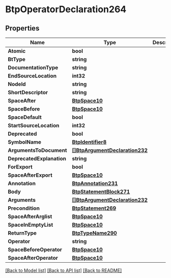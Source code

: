 # BtpOperatorDeclaration264

## Properties

Name | Type | Description | Notes
------------ | ------------- | ------------- | -------------
**Atomic** | **bool** |  | [optional] 
**BtType** | **string** |  | [optional] 
**DocumentationType** | **string** |  | [optional] 
**EndSourceLocation** | **int32** |  | [optional] 
**NodeId** | **string** |  | [optional] 
**ShortDescriptor** | **string** |  | [optional] 
**SpaceAfter** | [**BtpSpace10**](BTPSpace-10.md) |  | [optional] 
**SpaceBefore** | [**BtpSpace10**](BTPSpace-10.md) |  | [optional] 
**SpaceDefault** | **bool** |  | [optional] 
**StartSourceLocation** | **int32** |  | [optional] 
**Deprecated** | **bool** |  | [optional] 
**SymbolName** | [**BtpIdentifier8**](BTPIdentifier-8.md) |  | [optional] 
**ArgumentsToDocument** | [**[]BtpArgumentDeclaration232**](BTPArgumentDeclaration-232.md) |  | [optional] 
**DeprecatedExplanation** | **string** |  | [optional] 
**ForExport** | **bool** |  | [optional] 
**SpaceAfterExport** | [**BtpSpace10**](BTPSpace-10.md) |  | [optional] 
**Annotation** | [**BtpAnnotation231**](BTPAnnotation-231.md) |  | [optional] 
**Body** | [**BtpStatementBlock271**](BTPStatementBlock-271.md) |  | [optional] 
**Arguments** | [**[]BtpArgumentDeclaration232**](BTPArgumentDeclaration-232.md) |  | [optional] 
**Precondition** | [**BtpStatement269**](BTPStatement-269.md) |  | [optional] 
**SpaceAfterArglist** | [**BtpSpace10**](BTPSpace-10.md) |  | [optional] 
**SpaceInEmptyList** | [**BtpSpace10**](BTPSpace-10.md) |  | [optional] 
**ReturnType** | [**BtpTypeName290**](BTPTypeName-290.md) |  | [optional] 
**Operator** | **string** |  | [optional] 
**SpaceBeforeOperator** | [**BtpSpace10**](BTPSpace-10.md) |  | [optional] 
**SpaceAfterOperator** | [**BtpSpace10**](BTPSpace-10.md) |  | [optional] 

[[Back to Model list]](../README.md#documentation-for-models) [[Back to API list]](../README.md#documentation-for-api-endpoints) [[Back to README]](../README.md)


